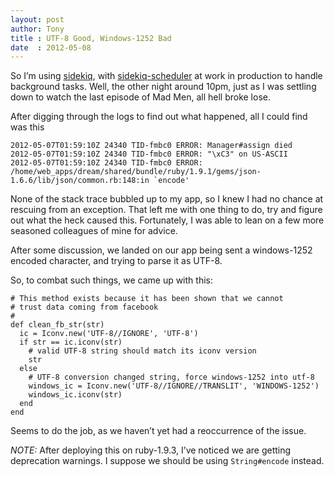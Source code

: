 ```yaml
---
layout: post
author: Tony
title : UTF-8 Good, Windows-1252 Bad
date  : 2012-05-08
---
```


So I’m using [sidekiq](https://github.com/mperham/sidekiq), with [sidekiq-scheduler](https://github.com/moove-it/sidekiq-scheduler) at work in production to handle background tasks. Well, the other night around 10pm, just as I was settling down to watch the last episode of Mad Men, all hell broke lose.

After digging through the logs to find out what happened, all I could find was this

```
2012-05-07T01:59:10Z 24340 TID-fmbc0 ERROR: Manager#assign died
2012-05-07T01:59:10Z 24340 TID-fmbc0 ERROR: "\xC3" on US-ASCII
2012-05-07T01:59:10Z 24340 TID-fmbc0 ERROR: /home/web_apps/dream/shared/bundle/ruby/1.9.1/gems/json-1.6.6/lib/json/common.rb:148:in `encode'
```

None of the stack trace bubbled up to my app, so I knew I had no chance at rescuing from an exception. That left me with one thing to do, try and figure out what the heck caused this. Fortunately, I was able to lean on a few more seasoned colleagues of mine for advice.

After some discussion, we landed on our app being sent a windows-1252 encoded character, and trying to parse it as UTF-8.

So, to combat such things, we came up with this:

```
# This method exists because it has been shown that we cannot
# trust data coming from facebook
#
def clean_fb_str(str)
  ic = Iconv.new('UTF-8//IGNORE', 'UTF-8')
  if str == ic.iconv(str)
    # valid UTF-8 string should match its iconv version
    str
  else
    # UTF-8 conversion changed string, force windows-1252 into utf-8
    windows_ic = Iconv.new('UTF-8//IGNORE//TRANSLIT', 'WINDOWS-1252')
    windows_ic.iconv(str)
  end
end
```

Seems to do the job, as we haven’t yet had a reoccurrence of the issue.

*NOTE:* After deploying this on ruby-1.9.3, I’ve noticed we are getting deprecation warnings. I suppose we should be using `String#encode` instead.
